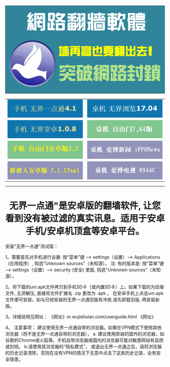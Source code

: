 <IMG SRC="img/free-2.png" width=880><br>

<table  width="800">
<tr>
	<td><img src="img/U4.1.jpg" width="455"></td>
	<td><img src="img/U17.04.jpg"  width="455"></td>
</tr>
<tr>
<td><img src="img/U1.0.8jpg.jpg" width="455"></td>
<td><img src="img/f7.64-1.jpg"  width="455"></td>
</tr>
<tr>
	<td><img src="img/f32-1.jpg" width="455"></td>
	<td><img src="img/ipponews.jpg"  width="455"></td>
</tr>
<tr>
	<td><img src="img/iNTD_TVsp1.jpg" width="455"></td>
	<td><img src="img/0944c.jpg"  width="455"></td>
</tr>
</table>
<hr>
	
<h1 align="center"><b>无界一点通"是安卓版的翻墙软件, 让您看到没有被过滤的真实讯息。适用于安卓手机/安卓机顶盒等安卓平台。</b></h1>

安装"无界一点通"测试版：

1。需要首先对手机进行设置: 按“菜单”键 --> settings（设置）--> Applications（应用程序）, 钩选"Unknown sources"（未知源）。
注: 有的版本是: 按“菜单”键 --> settings（设置）--> security (安全) 里面, 钩选"Unknown sources"（未知源）。

2。将下载的um.apk文件拷贝到手机SD卡（或内置SD卡）上。如果下载的为压缩文件, 无须解压, 直接将文件扩展名 .zip 更改为 .apk 。
在安卓手机上点击um.apk文件便可安装。如与已经安装的无界一点通旧版有冲突,请先卸载旧版, 再安装新版。

3。详细说明见网址： 《网址》m.wujieliulan.com/userguide.html 《网址》

4。 注意事项： 
建议使用无界一点通自带的浏览器。如果在VPN模式下使用其他浏览器（而不是无界一点通自带的浏览器），
a. 建议使用原装的国外的浏览器，如谷歌的Chrome或火狐等。手机自带浏览器或国内的浏览器可能对敏感网站有监控或封锁。
b.请使用其浏览器的“隐私模式”， 或退出无界一点通之后，请将浏览器的历史记录清除，否则在没有VPN的情况下无意中点击了这些历史记录，会有安全隐患。
